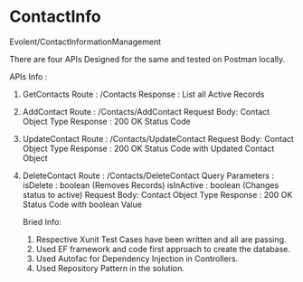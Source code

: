 # ContactInfo
Evolent/ContactInformationManagement

There are four APIs Designed for the same and tested on Postman locally.

 APIs Info :
 
1. GetContacts
   Route : /Contacts
   Response : List<Contacts> all Active Records
2. AddContact
   Route : /Contacts/AddContact
   Request Body: Contact Object Type
   Response : 200 OK Status Code
3. UpdateContact
   Route : /Contacts/UpdateContact
   Request Body: Contact Object Type
   Response : 200 OK Status Code with Updated Contact Object
4. DeleteContact
   Route : /Contacts/DeleteContact
   Query Parameters : 
     isDelete : boolean (Removes Records)
     isInActive : boolean (Changes status to active)
   Request Body: Contact Object Type
   Response : 200 OK Status Code with boolean Value
   
   Bried Info:
   
   1. Respective Xunit Test Cases have been written and all are passing.
   2. Used EF framework and code first approach to create the database.
   3. Used Autofac for Dependency Injection in Controllers.
   4. Used Repository Pattern in the solution.
